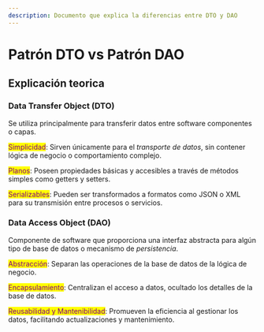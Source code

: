 ```yaml
---
description: Documento que explica la diferencias entre DTO y DAO
---
```


# Patrón DTO vs Patrón DAO

## Explicación teorica

### Data Transfer Object (DTO)

Se utiliza principalmente para transferir datos entre software componentes o capas.

<mark style="color:purple;">Simplicidad</mark>: Sirven únicamente para el _transporte de datos_, sin contener lógica de negocio o comportamiento complejo.

<mark style="color:purple;">Planos</mark>: Poseen propiedades básicas y accesibles a través de métodos simples como getters y setters.

<mark style="color:purple;">Serializables</mark>: Pueden ser transformados a formatos como JSON o XML para su transmisión entre procesos o servicios.

### Data Access Object (DAO)

Componente de software que proporciona una interfaz abstracta para algún tipo de base de datos o mecanismo de _persistencia_.

<mark style="color:purple;">Abstracción</mark>: Separan las operaciones de la base de datos de la lógica de negocio.

<mark style="color:purple;">Encapsulamiento</mark>: Centralizan el acceso a datos, ocultado los detalles de la base de datos.

<mark style="color:purple;">Reusabilidad y Mantenibilidad</mark>: Promueven la eficiencia al gestionar los datos, facilitando actualizaciones y mantenimiento.















